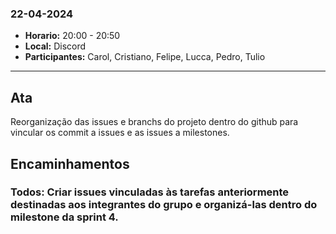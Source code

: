 ### 22-04-2024

- **Horario:** 20:00 - 20:50
- **Local:** Discord
- **Participantes:** Carol, Cristiano, Felipe, Lucca, Pedro, Tulio

---

## Ata

Reorganização das issues e branchs do projeto dentro do github para vincular os commit a issues e as issues a milestones.

## Encaminhamentos
### **Todos:** Criar issues vinculadas às tarefas anteriormente destinadas aos integrantes do grupo e organizá-las dentro do milestone da sprint 4.

